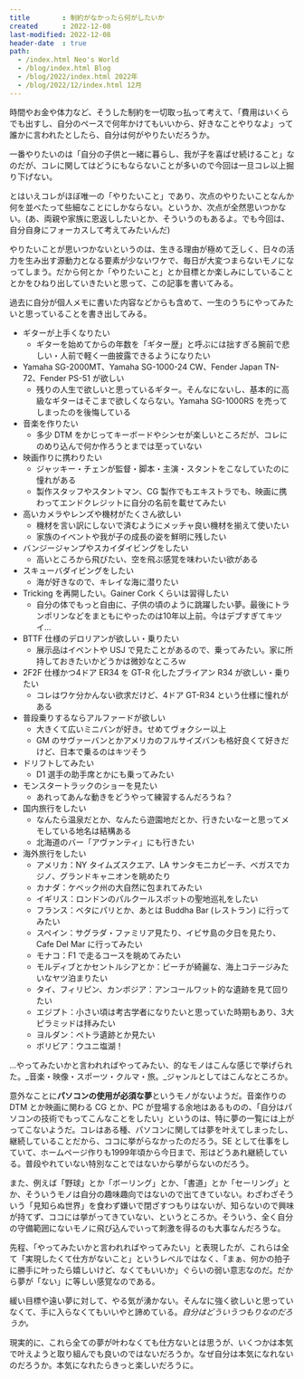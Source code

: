 ```yaml
---
title        : 制約がなかったら何がしたいか
created      : 2022-12-08
last-modified: 2022-12-08
header-date  : true
path:
  - /index.html Neo's World
  - /blog/index.html Blog
  - /blog/2022/index.html 2022年
  - /blog/2022/12/index.html 12月
---
```


時間やお金や体力など、そうした制約を一切取っ払って考えて、「費用はいくらでも出すし、自分のペースで何年かけてもいいから、好きなことやりなよ」って誰かに言われたとしたら、自分は何がやりたいだろうか。

一番やりたいのは「自分の子供と一緒に暮らし、我が子を喜ばせ続けること」なのだが、コレに関してはどうにもならないことが多いので今回は一旦コレ以上掘り下げない。

とはいえコレがほぼ唯一の「やりたいこと」であり、次点のやりたいことなんか何を並べたって些細なことにしかならない。というか、次点が全然思いつかない。(あ、両親や家族に恩返ししたいとか、そういうのもあるよ。でも今回は、自分自身にフォーカスして考えてみたいんだ)

やりたいことが思いつかないというのは、生きる理由が極めて乏しく、日々の活力を生み出す源動力となる要素が少ないワケで、毎日が大変つまらないモノになってしまう。だから何とか「やりたいこと」とか目標とか楽しみにしていることとかをひねり出していきたいと思って、この記事を書いてみる。

過去に自分が個人メモに書いた内容などからも含めて、一生のうちにやってみたいと思っていることを書き出してみる。

- ギターが上手くなりたい
  - ギターを始めてからの年数を「ギター歴」と呼ぶには拙すぎる腕前で悲しい・人前で軽く一曲披露できるようになりたい
- Yamaha SG-2000MT、Yamaha SG-1000-24 CW、Fender Japan TN-72、Fender PS-51 が欲しい
  - 残りの人生で欲しいと思っているギター。そんなにないし、基本的に高級なギターはそこまで欲しくならない。Yamaha SG-1000RS を売ってしまったのを後悔している
- 音楽を作りたい
  - 多少 DTM をかじってキーボードやシンセが楽しいところだが、コレにのめり込んで何か作ろうとまでは至っていない
- 映画作りに携わりたい
  - ジャッキー・チェンが監督・脚本・主演・スタントをこなしていたのに憧れがある
  - 製作スタッフやスタントマン、CG 製作でもエキストラでも、映画に携わってエンドクレジットに自分の名前を載せてみたい
- 高いカメラやレンズや機材がたくさん欲しい
  - 機材を言い訳にしないで済むようにメッチャ良い機材を揃えて使いたい
  - 家族のイベントや我が子の成長の姿を鮮明に残したい
- バンジージャンプやスカイダイビングをしたい
  - 高いところから飛びたい、空を飛ぶ感覚を味わいたい欲がある
- スキューバダイビングをしたい
  - 海が好きなので、キレイな海に潜りたい
- Tricking を再開したい。Gainer Cork くらいは習得したい
  - 自分の体でもっと自由に、子供の頃のように跳躍したい夢。最後にトランポリンなどをまともにやったのは10年以上前。今はデブすぎてキツイ…
- BTTF 仕様のデロリアンが欲しい・乗りたい
  - 展示品はイベントや USJ で見たことがあるので、乗ってみたい。家に所持しておきたいかどうかは微妙なところｗ
- 2F2F 仕様かつ4ドア ER34 を GT-R 化したブライアン R34 が欲しい・乗りたい
  - コレはワケ分かんない欲求だけど、4ドア GT-R34 という仕様に憧れがある
- 普段乗りするならアルファードが欲しい
  - 大きくて広いミニバンが好き。せめてヴォクシー以上
  - GM のサヴァーバンとかアメリカのフルサイズバンも格好良くて好きだけど、日本で乗るのはキツそう
- ドリフトしてみたい
  - D1 選手の助手席とかにも乗ってみたい
- モンスタートラックのショーを見たい
  - あれってあんな動きをどうやって練習するんだろうね？
- 国内旅行をしたい
  - なんたら温泉だとか、なんたら遊園地だとか、行きたいなーと思ってメモしている地名は結構ある
  - 北海道のバー「アヴァンティ」にも行きたい
- 海外旅行をしたい
  - アメリカ：NY タイムズスクエア、LA サンタモニカビーチ、ベガスでカジノ、グランドキャニオンを眺めたり
  - カナダ：ケベック州の大自然に包まれてみたい
  - イギリス：ロンドンのパルクールスポットの聖地巡礼をしたい
  - フランス：ベタにパリとか、あとは Buddha Bar (レストラン) に行ってみたい
  - スペイン：サグラダ・ファミリア見たり、イビサ島の夕日を見たり、Cafe Del Mar に行ってみたい
  - モナコ：F1 で走るコースを眺めてみたい
  - モルディブとかセントルシアとか：ビーチが綺麗な、海上コテージみたいなヤツ泊まりたい
  - タイ、フィリピン、カンボジア：アンコールワット的な遺跡を見て回りたい
  - エジプト：小さい頃は考古学者になりたいと思っていた時期もあり、3大ピラミッドは拝みたい
  - ヨルダン：ペトラ遺跡とか見たい
  - ボリビア：ウユニ塩湖！

…やってみたいかと言われればやってみたい、的なモノはこんな感じで挙げられた。_音楽・映像・スポーツ・クルマ・旅。_ジャンルとしてはこんなところか。

意外なことに**パソコンの使用が必須な夢**というモノがないようだ。音楽作りの DTM とか映画に関わる CG とか、PC が登場する余地はあるものの、「自分はパソコンの技術でもってこんなことをしたい」というのは、特に夢の一覧には上がってこないようだ。コレはある種、パソコンに関しては夢を叶えてしまったし、継続していることだから、ココに挙がらなかったのだろう。SE として仕事をしていて、ホームページ作りも1999年頃から今日まで、形はどうあれ継続している。普段やれていない特別なことではないから挙がらないのだろう。

また、例えば「野球」とか「ボーリング」とか、「書道」とか「セーリング」とか、そういうモノは自分の趣味趣向ではないので出てきていない。わざわざそういう「見知らぬ世界」を食わず嫌いで閉ざすつもりはないが、知らないので興味が持てず、ココには挙がってきていない、というところか。そういう、全く自分の守備範囲にないモノに飛び込んでいって刺激を得るのも大事なんだろうな。

先程、「やってみたいかと言われればやってみたい」と表現したが、これらは全て「実現したくて仕方がないこと」というレベルではなく、「まぁ、何かの拍子に勝手に叶ったら嬉しいけど、なくてもいいか」ぐらいの弱い意志なのだ。だから夢が「ない」に等しい感覚なのである。

緩い目標や遠い夢に対して、やる気が湧かない。そんなに強く欲しいと思っていなくて、手に入らなくてもいいやと諦めている。_自分はどういうつもりなのだろうか。_

現実的に、これら全ての夢が叶わなくても仕方ないとは思うが、いくつかは本気で叶えようと取り組んでも良いのではないだろうか。なぜ自分は本気になれないのだろうか。本気になれたらきっと楽しいだろうに。

